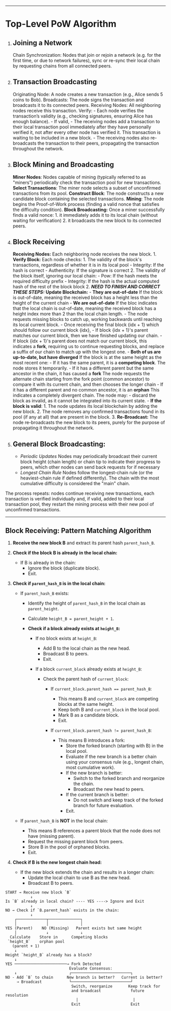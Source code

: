 ----

# Top-Level PoW Algorithm

1. ## Joining a Network

    Chain Synchronization:
        Nodes that join or rejoin a network (e.g. for the first time, or due to network failures), sync or re-sync their local chain by requesting chains from all connected peers.

2. ## Transaction Broadcasting

    Originating Node: A node creates a new transaction (e.g., Alice sends 5 coins to Bob).
        Broadcasts: The node signs the transaction and broadcasts it to its connected peers.
    Receiving Nodes: All neighboring nodes receive this transaction.
        Verify:
        - Each node verifies the transaction’s validity (e.g., checking signatures, ensuring Alice has enough balance).
        - If valid,
           - The receiving nodes add a transaction to their local transaction pool immediately after they have personally verified it,  not after every other node has verified it. This transaction is waiting to be included in a new block.
           - The receiving nodes also re-broadcasts the transaction to their peers, propagating the transaction throughout the network.

3. ## Block Mining and Broadcasting

    **Miner Nodes**:
        Nodes capable of mining (typically referred to as "miners") periodically check the transaction pool for new transactions.
    **Select Transactions**:
        The miner node selects a subset of unconfirmed transactions from its pool.
    **Construct Block**:
        The node constructs a new candidate block containing the selected transactions.
    **Mining**:
        The node begins the Proof-of-Work process (finding a valid nonce that satisfies the difficulty condition).
    **Block Broadcasting:**
        Once a miner successfully finds a valid nonce:
        1. it immediately adds it to its local chain (without waiting for verification)
        2. it broadcasts the new block to its connected peers.

4. ## Block Receiving

    **Receiving Nodes:**
        Each neighboring node receives the new block.
        1. **Verify Block:**
            Each node checks:
            1. The validity of the block's transactions, regardless of whether it is in its local pool
               - Integrity: If the hash is correct
               - Authenticity: If the signature is correct
            2. The validity of the block itself, ignoring our local chain:
               - Pow: If the hash meets the required difficulty prefix
               - Integrity: If the hash is the actual computed hash of the rest of the block block
        2. _**NEED TO FINISH AND CORRECT THESE STEPS:**_
            **Update Blockchain:**
            - **They are out-of-date**
                If the block is out-of-date, meaning the received block has a height less than the height of the current chain
            - **We are out-of-date**
                If the bloc indicates that the local chain is out-of-date, meaning the received block has a height index more than 2 than the local chain length.
                  - The node requests missing blocks to catch up, working backwards until reaching its local current block.
                  - Once receiving the final block {idx + 1} which should follow our current block {idx},
                    - If block {idx + 1}'s parent matches our current block, then we have finished updating our chain.
                    - If block {idx + 1}'s parent does not match our current block, this indicates a **fork**, requiring us  to continue requesting blocks, and replace a suffix of our chain to match up with the longest one.
            - **Both of us are up-to-date, but have diverged**
                If the block is at the same height as the most recent one:
                    - If it has the same parent, it is a **competing block**.
                      The node stores it temporarily.
                    - If it has a different parent but the same ancestor in the chain, it has caused a **fork**
                      The node requests the alternate chain starting from the fork point (common ancestor) to compare it with its current chain, and then chooses the longer chain
                    - If it has a different parent and no common ancestor, it is an **orphan**
                      This indicates a completely divergent chain.
                      The node may:
                        - discard the block as invalid, as it cannot be integrated into its current state.
            - **If the block is valid**:
                1. The node updates its local blockchain by adding the new block.
                2. The node removes any confirmed transactions found in its pool (if any at all) that are present in the block.
        3. **Re-Broadcast:**
            The node re-broadcasts the new block to its peers, purely for the purpose of propagating it throughout the network.

5. ## General Block Broadcasting:

    - *Periodic Updates* Nodes may periodically broadcast their current block height (chain length) or chain tip to indicate their progress to peers, which other nodes can send back requests for if necessary
    - *Longest Chain Rule* Nodes follow the longest-chain rule (or the heaviest-chain rule if defined differently). The chain with the most cumulative difficulty is considered the "main" chain.

The process repeats: nodes continue receiving new transactions, each transaction is verified individually and, if valid, added to their local transaction pool, they restart the mining process with their new pool of unconfirmed transactions.

-----

## Block Receiving: Pattern Matching Algorithm

1. **Receive the new block B** and extract its parent hash `parent_hash_B`.

2. **Check if the block B is already in the local chain:**
   - If B is already in the chain:
     - Ignore the block (duplicate block).
     - Exit.

3. **Check if `parent_hash_B` is in the local chain:**
   - If `parent_hash_B` exists:
     - Identify the height of `parent_hash_B` in the local chain as `parent_height`.
     - Calculate `height_B = parent_height + 1`.

     - **Check if a block already exists at `height_B`:**
       - If no block exists at `height_B`:
         - Add B to the local chain as the new head.
         - Broadcast B to peers.
         - Exit.

       - If a block `current_block` already exists at `height_B`:
         - Check the parent hash of `current_block`:
           - If `current_block.parent_hash == parent_hash_B`:
             - This means B and `current_block` are competing blocks at the same height.
             - Keep both B and `current_block` in the local pool.
             - Mark B as a candidate block.
             - Exit.

           - If `current_block.parent_hash != parent_hash_B`:
             - This means B introduces a fork:
               - Store the forked branch (starting with B) in the local pool.
               - Evaluate if the new branch is a better chain using your consensus rule (e.g., longest chain, most cumulative work).
               - If the new branch is better:
                 - Switch to the forked branch and reorganize the chain.
                 - Broadcast the new head to peers.
               - If the current branch is better:
                 - Do not switch and keep track of the forked branch for future evaluation.
               - Exit.

   - If `parent_hash_B` is **NOT** in the local chain:
     - This means B references a parent block that the node does not have (missing parent).
     - Request the missing parent block from peers.
     - Store B in the pool of orphaned blocks.
     - Exit.

4. **Check if B is the new longest chain head:**
   - If the new block extends the chain and results in a longer chain:
     - Update the local chain to use B as the new head.
     - Broadcast B to peers.

```
START → Receive new block `B`
           ↓
Is `B` already in local chain? ---- YES ----> Ignore and Exit
           ↓
NO → Check if `B.parent_hash` exists in the chain:
           ↓
    ┌─────────────┬──────────────┐
    │             │              │
YES (Parent)    NO (Missing)   Parent exists but same height
    │             ↓              ↓
  Calculate    Store in      Competing blocks
 `height_B`    orphan pool
   (parent + 1)
    ↓
Height `height_B` already has a block?
    ↓
YES ───────────────────────→ Fork Detected
                            Evaluate Consensus:
    ↓                       ┌──────────────────────────┐
NO - Add `B` to chain      New branch is better?   Current is better?
     → Broadcast            └──────────────────────────┘
                             Switch, reorganize       Keep track for
                             and broadcast             future resolution
                               |                        |
                             Exit                      Exit
```